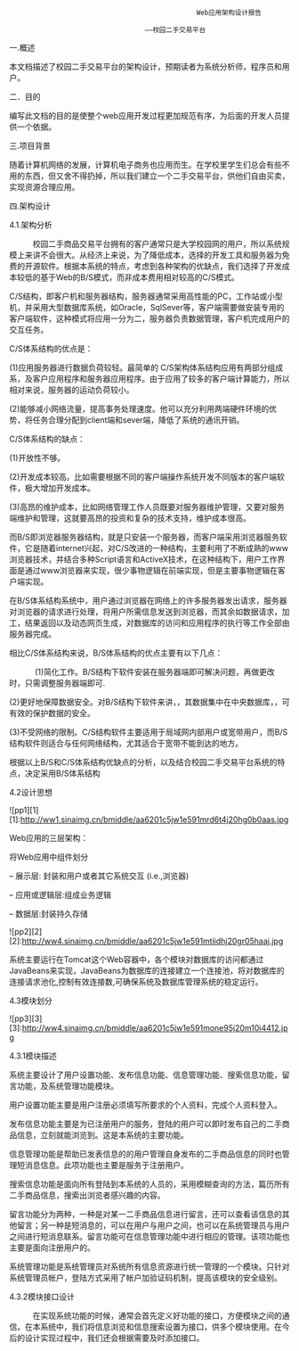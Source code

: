                                                    Web应用架构设计报告
                                      
                                      ——校园二手交易平台

一.概述

本文档描述了校园二手交易平台的架构设计，预期读者为系统分析师，程序员和用户。

二．目的

编写此文档的目的是使整个web应用开发过程更加规范有序，为后面的开发人员提供一个依据。

三.项目背景

随着计算机网络的发展，计算机电子商务也应用而生。在学校里学生们总会有些不用的东西，但又舍不得扔掉，所以我们建立一个二手交易平台，供他们自由买卖，实现资源合理应用。

四.架构设计

4.1.架构分析

　　　校园二手商品交易平台拥有的客户通常只是大学校园网的用户，所以系统规模上来讲不会很大。从经济上来说，为了降低成本，选择的开发工具和服务器为免费的开源软件。根据本系统的特点，考虑到各种架构的优缺点，我们选择了开发成本较低的基于Web的B/S模式，而非成本费用相对较高的C/S模式。

C/S结构，即客户机和服务器结构，服务器通常采用高性能的PC，工作站或小型机，并采用大型数据库系统，如Oracle，SqlSever等，客户端需要做安装专用的客户端软件，这种模式将应用一分为二，服务器负责数据管理，客户机完成用户的交互任务。

C/S体系结构的优点是：

(1)应用服务器进行数据负荷较轻。最简单的 C/S架构体系结构应用有两部分组成系，及客户应用程序和服务器应用程序。由于应用了较多的客户端计算能力，所以相对来说，服务器的运动负荷较小。


(2)能够减小网络流量，提高事务处理速度。他可以充分利用两端硬件环境的优势，将任务合理分配到client端和sever端，降低了系统的通讯开销。

C/S体系结构的缺点：

(1)开放性不够。

(2)开发成本较高。比如需要根据不同的客户端操作系统开发不同版本的客户端软件，极大增加开发成本。

(3)高昂的维护成本，比如网络管理工作人员既要对服务器维护管理，又要对服务端维护和管理，这就要高昂的投资和复杂的技术支持，维护成本很高。

而B/S即浏览器服务器结构，就是只安装一个服务器，而客户端采用浏览器服务软件，它是随着internet兴起，对C/S改进的一种结构，主要利用了不断成熟的www浏览器技术，并结合多种Script语言和ActiveX技术，在这种结构下，用户工作界面是通过www浏览器来实现，很少事物逻辑在前端实现，但是主要事物逻辑在客户端实现。

在B/S体系结构系统中，用户通过浏览器在网络上的许多服务器发出请求，服务器对浏览器的请求进行处理，将用户所需信息发送到浏览器，而其余如数据请求，加工，结果返回以及动态网页生成，对数据库的访问和应用程序的执行等工作全部由服务器完成。

相比C/S体系结构来说，B/S体系结构的优点主要有以下几点：

　　　
(1)简化工作。B/S结构下软件安装在服务器端即可解决问题，再做更改时，只需调整服务器端即可.

(2)更好地保障数据安全。对B/S结构下软件来讲，，其数据集中在中央数据库，，可有效的保护数据的安全。

(3)不受网络的限制。C/S结构软件主要适用于局域网内部用户或宽带用户，而B/S结构软件则适合与任何网络结构，尤其适合于宽带不能到达的地方。

根据以上B/S和C/S体系结构优缺点的分析，以及结合校园二手交易平台系统的特点，决定采用B/S体系结构  

4.2设计思想

![pp1][1]
[1]:http://ww1.sinaimg.cn/bmiddle/aa6201c5jw1e591mrd6t4j20hg0b0aas.jpg

Web应用的三层架构：

将Web应用中组件划分

– 展示层: 封装和用户或者其它系统交互 (i.e.,浏览器)

– 应用或逻辑层:组成业务逻辑

– 数据层:封装持久存储    

![pp2][2]
[2]:http://ww4.sinaimg.cn/bmiddle/aa6201c5jw1e591mtiidhj20gr05haaj.jpg
    
系统主要运行在Tomcat这个Web容器中，各个模块对数据库的访问都通过JavaBeans来实现，JavaBeans为数据库的连接建立一个连接池，将对数据库的连接请求池化,控制有效连接数,可确保系统及数据库管理系统的稳定运行。

4.3模块划分

![pp3][3]
[3]:http://ww4.sinaimg.cn/bmiddle/aa6201c5jw1e591mone95j20m10i4412.jpg

4.3.1模块描述


系统主要设计了用户设置功能、发布信息功能、信息管理功能、搜索信息功能，留言功能，及系统管理功能模块。

用户设置功能主要是用户注册必须填写所要求的个人资料，完成个人资料登入。

发布信息功能主要是为已注册用户的服务，登陆的用户可以即时发布自己的二手商品信息，立刻就能浏览到。这是本系统的主要功能。

信息管理功能是帮助已发表信息的的用户管理自身发布的二手商品信息的同时也管理短消息信息。此项功能也主要是服务于注册用户。

搜索信息功能是面向所有登陆到本系统的人员的，采用模糊查询的方法，篇历所有二手商品信息，搜索出浏览者感兴趣的内容。

留言功能分为两种，一种是对某一二手商品信息进行留言，还可以查看该信息的其他留言；另一种是短消息的，可以在用户与用户之间，也可以在系统管理员与用户之间进行短消息联系。留言功能可在信息管理功能中进行相应的管理。该项功能也主要是面向注册用户的。

系统管理功能是系统管理员对系统所有信息资源进行统一管理的一个模块。只针对系统管理员帐户，登陆方式采用了帐户加验证码机制，提高该模块的安全级别。

4.3.2模块接口设计

　　　在实现系统功能的时候，通常会首先定义好功能的接口，方便模块之间的通信。在本系统中，我们将信息浏览和信息搜索设置为接口，供多个模块使用。在今后的设计实现过程中，我们还会根据需要及时添加接口。


